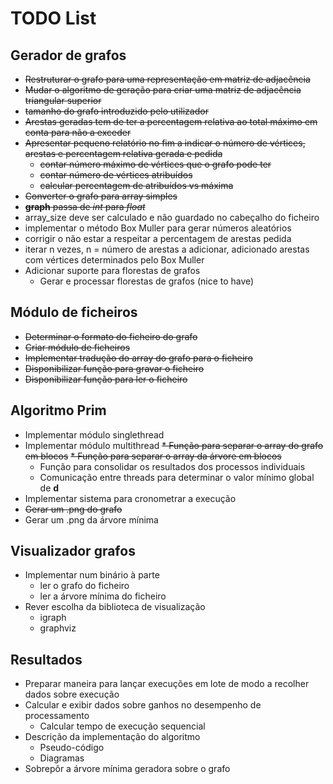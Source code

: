 # TODO List

## Gerador de grafos
* ~~Restruturar o grafo para uma representação em matriz de adjacência~~
* ~~Mudar o algoritmo de geração para criar uma matriz de adjacência triangular superior~~
* ~~tamanho do grafo introduzido pelo utilizador~~
* ~~Arestas geradas tem de ter a percentagem relativa ao total máximo em conta para não a exceder~~
* ~~Apresentar pequeno relatório no fim a indicar o número de vértices, arestas e percentagem relativa gerada e pedida~~
    * ~~contar número máximo de vértices que o grafo pode ter~~
    * ~~contar número de vértices atribuídos~~
    * ~~calcular percentagem de atribuídos vs máxima~~
* ~~Converter o grafo para array simples~~
* ~~__graph__ passa de _int_ para _float_~~
* array_size deve ser calculado e não guardado no cabeçalho do ficheiro
* implementar o método Box Muller para gerar números aleatórios
* corrigir o não estar a respeitar a percentagem de arestas pedida
* iterar n vezes, n = número de arestas a adicionar, adicionado arestas com vértices determinados pelo Box Muller
* Adicionar suporte para florestas de grafos
    * Gerar e processar florestas de grafos (nice to have)

## Módulo de ficheiros
* ~~Determinar o formato do ficheiro do grafo~~
* ~~Criar módulo de ficheiros~~
* ~~Implementar tradução do array do grafo para o ficheiro~~
* ~~Disponibilizar função para gravar o ficheiro~~
* ~~Disponibilizar função para ler o ficheiro~~

## Algoritmo Prim
* Implementar módulo singlethread
* Implementar módulo multithread
    ~~* Função para separar o array do grafo em blocos~~
    ~~* Função para separar o array da árvore em blocos~~
    * Função para consolidar os resultados dos processos individuais
    * Comunicação entre threads para determinar o valor mínimo global de __d__
* Implementar sistema para cronometrar a execução
* ~~Gerar um .png do grafo~~
* Gerar um .png da árvore mínima

## Visualizador grafos
* Implementar num binário à parte
    * ler o grafo do ficheiro
    * ler a árvore mínima do ficheiro
* Rever escolha da biblioteca de visualização
    * igraph
    * graphviz


## Resultados
* Preparar maneira para lançar execuções em lote de modo a recolher dados sobre execução
* Calcular e exibir dados sobre ganhos no desempenho de processamento
    * Calcular tempo de execução sequencial
* Descrição da implementação do algoritmo
    * Pseudo-código
    * Diagramas
* Sobrepôr a árvore mínima geradora sobre o grafo

